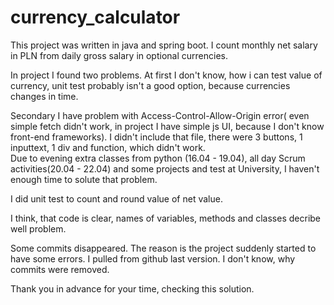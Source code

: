 # currency_calculator

This project was written in java and spring boot. I count monthly net salary in PLN from daily gross salary in optional currencies. 

In project I found two problems. At first I don't know, how i can test value of currency, unit test probably isn't a good option, because currencies changes in time. <br />

Secondary I have problem with Access-Control-Allow-Origin error( even simple fetch didn't work, in project I have simple js UI, because I don't know front-end frameworks). I didn't include that file, there were 3 buttons, 1 inputtext, 1 div and function, which didn't work. <br />
Due to evening extra classes from python (16.04 - 19.04), all day Scrum activities(20.04 - 22.04) and some projects and test at University,
I haven't enough time to solute that problem.<br />

I did unit test to count and round value of net value.<br />

I think, that code is clear, names of variables, methods and classes  decribe well problem.<br />

Some commits disappeared. The reason is the project suddenly started to have some errors. I pulled from github last version.
I don't know, why commits  were removed. <br />

Thank you in advance for your time, checking this solution.<br />
